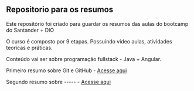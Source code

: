 ## Repositorio para os resumos

Este repositório foi criado para guardar os resumos das aulas do bootcamp do Santander + DIO

O curso é composto por 9 etapas. Possuindo video aulas, atividades teoricas e práticas.

Conteúdo vai ser sobre programação fullstack - Java + Angular.

Primeiro resumo sobre Git e GitHub - [Acesse aqui](https://github.com/MiVilelaG/resumos-bootcamp-santander/blob/main/resumos/resumo-aula1.md)

Segundo resumo sobre ----- - [Acesse aqui](URL)